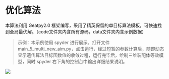 # 优化算法

本算法利用 Geatpy2.0 框架编写，采用了精英保留的单目标算法模板，可快速找到全局最优解。（code文件夹内含所有源码，data文件夹内含示例数据）

> 示例：本示例使用 spyder 进行展示。打开文件 main_5_multi_new_aim.py，点击运行，经过短暂的参数计算后，随即动态显示遗传算法目标函数值的收敛过程，运行完毕后，绘制三维装配体等效模型，同时 spyder 右下角的控制台中输出详细结果说明。

![](https://i.loli.net/2020/08/08/AKNVu57oFZtnBhD.gif)